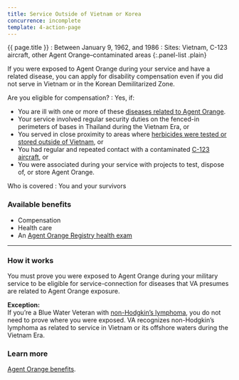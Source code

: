 ```yaml
---
title: Service Outside of Vietnam or Korea
concurrence: incomplete
template: 4-action-page
---
```


{{ page.title }}
: Between January 9, 1962, and 1986
: Sites: Vietnam, C-123 aircraft, other Agent Orange–contaminated areas
{:.panel-list .plain}

If you were exposed to Agent Orange during your service and have a related disease, you can apply for disability compensation even if you did not serve in Vietnam or in the Korean Demilitarized Zone.

Are you eligible for compensation?
: Yes, if:

  - You are ill with one or more of these [diseases related to Agent Orange](/disability-benefits/conditions/exposure-to-hazardous-materials/agent-orange/diseases/).
  - Your service involved regular security duties on the fenced-in perimeters of bases in Thailand during the Vietnam Era, or
  - You served in close proximity to areas where [herbicides were tested or stored outside of Vietnam](/disability-benefits/conditions/exposure-to-hazardous-materials/agent-orange/test-storage/), or
  - You had regular and repeated contact with a contaminated [C-123 aircraft](/disability-benefits/conditions/exposure-to-hazardous-materials/agent-orange/c-123/), or
  - You were associated during your service with projects to test, dispose of, or store Agent Orange.

Who is covered
: You and your survivors

### Available benefits

- Compensation
- Health care
- An [Agent Orange Registry health exam](/disability-benefits/conditions/exposure-to-hazardous-materials/agent-orange/registry-health-exam/)

-----

### How it works

You must prove you were exposed to Agent Orange during your military service to be eligible for service-connection for diseases that VA presumes are related to Agent Orange exposure.

**Exception:**<br>
If you’re a Blue Water Veteran with [non-Hodgkin’s lymphoma](/disability-benefits/conditions/exposure-to-hazardous-materials/agent-orange/non-hodgkins/), you do not need to prove where you were exposed. VA recognizes non-Hodgkin’s lymphoma as related to service in Vietnam or its offshore waters during the Vietnam Era.

### Learn more

[Agent Orange benefits](http://www.publichealth.va.gov/exposures/agentorange/benefits/index.asp).
